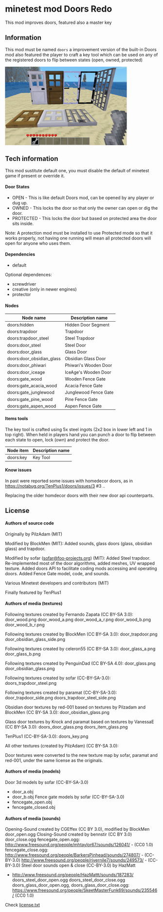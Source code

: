 minetest mod Doors Redo
=========================

This mod improves doors, featured also a master key

Information
-----------

This mod must be named `doors` a improvement version of the built-in Doors mod 
also featured the player to craft a key tool which can be used on any of the
registered doors to flip between states (open, owned, protected)

![screenshot.png](screenshot.png)

Tech information
----------------

This mod sustitute default one, you must disable the default of minetest 
game if present or override it.

#### Door States

* OPEN - This is like default Doors mod, can be opened by any player or dug up.
* OWNED - This locks the door so that only the owner can open or dig the door.
* PROTECTED - This locks the door but based on protected area the door sits inside.

Note: A protection mod must be installed to use Protected mode so that it works
properly, not having one running will mean all protected doors will open for
anyone who uses them.

#### Dependencies

* default

Optional dependences:

* screwdriver
* creative (only in newer engines)
* protector

#### Nodes

| Node name               | Description name      |
| ----------------------- | --------------------- |
| doors:hidden            | Hidden Door Segment   |
| doors:trapdoor          | Trapdoor              |
| doors:trapdoor_steel    | Steel Trapdoor        |
| doors:door_steel        | Steel Door            |
| doors:door_glass        | Glass Door            |
| doors:door_obsidian_glass | Obsidian Glass Door |
| doors:door_phiwari      | Phiwari's Wooden Door |
| doors:door_iceage       | IceAge's Wooden Door  |
| doors:gate_wood         | Wooden Fence Gate     |
| doors:gate_acacia_wood  | Acacia Fence Gate     |
| doors:gate_junglewood   | Junglewood Fence Gate |
| doors:gate_pine_wood    | Pine Fence Gate       |
| doors:gate_aspen_wood   | Aspen Fence Gate      |

#### Items tools

The key tool is crafted using 5x steel ingots (2x2 box in lower left and 1 in
top right).  When held in players hand you can punch a door to flip between each
state to open, lock (own) and protect the door.

| Node item             | Description name      |
| --------------------- | --------------------- |
| doors:key             | Key Tool              |

#### Know issues

In past were reported some issues with homedecor doors, as 
in https://notabug.org/TenPlus1/doors/issues/3 #3 ..

Replacing the older homdecor doors with their new door api counterparts.

License
-------

#### Authors of source code

Originally by PilzAdam (MIT)

Modified by BlockMen (MIT): Added sounds, glass doors (glass, obsidian glass) and trapdoor.

Modified by sofar (sofar@foo-projects.org) (MIT):
Added Steel trapdoor.
Re-implemented most of the door algorithms, added meshes, UV wrapped texture.
Added doors API to facilitate coding mods accessing and operating doors.
Added Fence Gate model, code, and sounds.

Various Minetest developers and contributors (MIT)

Finally featured by TenPlus1

#### Authors of media (textures)

Following textures created by Fernando Zapata (CC BY-SA 3.0):
  door_wood.png
  door_wood_a.png
  door_wood_a_r.png
  door_wood_b.png
  door_wood_b_r.png

Following textures created by BlockMen (CC BY-SA 3.0):
  door_trapdoor.png
  door_obsidian_glass_side.png

Following textures created by celeron55 (CC BY-SA 3.0):
  door_glass_a.png
  door_glass_b.png

Following textures created by PenguinDad (CC BY-SA 4.0):
  door_glass.png
  door_obsidian_glass.png

Following textures created by sofar (CC-BY-SA-3.0):
  doors_trapdoor_steel.png

Following textures created by paramat (CC-BY-SA-3.0):
  door_trapdoor_side.png
  doors_trapdoor_steel_side.png

Obsidian door textures by red-001 based on textures by Pilzadam and BlockMen (CC BY-SA 3.0):
  door_obsidian_glass.png

Glass door textures by Krock and paramat based on textures by VanessaE (CC BY-SA 3.0):
  doors_door_glass.png
  doors_item_glass.png

TenPlus1 (CC-BY-SA-3.0):
  doors_key.png

All other textures (created by PilzAdam) (CC BY-SA 3.0):

Door textures were converted to the new texture map by sofar, paramat and
red-001, under the same license as the originals.

#### Authors of media (models)

Door 3d models by sofar (CC-BY-SA-3.0)
 - door_a.obj
 - door_b.obj
Fence gate models by sofar (CC-BY-SA-3.0)
 - fencegate_open.obj
 - fencegate_closed.obj


#### Authors of media (sounds)

Opening-Sound created by CGEffex (CC BY 3.0), modified by BlockMen
  door_open.ogg
Closing-Sound created by bennstir (CC BY 3.0)
  door_close.ogg
fencegate_open.ogg:
  http://www.freesound.org/people/mhtaylor67/sounds/126041/ - (CC0 1.0)
fencegate_close.ogg:
  http://www.freesound.org/people/BarkersPinhead/sounds/274807/ - (CC-BY-3.0)
  http://www.freesound.org/people/rivernile7/sounds/249573/ - (CC-BY-3.0)
Steel door sounds open & close (CC-BY-3.0) by HazMatt
  - http://www.freesound.org/people/HazMattt/sounds/187283/
  doors_steel_door_open.ogg
  doors_steel_door_close.ogg
doors_glass_door_open.ogg, doors_glass_door_close.ogg:
  https://www.freesound.org/people/SkeetMasterFunk69/sounds/235546/ (CC0 1.0)


Check [license.txt](license.txt)
